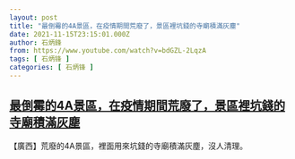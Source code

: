 ```yaml
---
layout: post
title: "最倒霉的4A景區，在疫情期間荒廢了，景區裡坑錢的寺廟積滿灰塵"
date: 2021-11-15T23:15:01.000Z
author: 石炳鋒
from: https://www.youtube.com/watch?v=bdGZL-2LqzA
tags: [ 石炳锋 ]
categories: [ 石炳锋 ]
---
```

<!--1637018101000-->
[最倒霉的4A景區，在疫情期間荒廢了，景區裡坑錢的寺廟積滿灰塵](https://www.youtube.com/watch?v=bdGZL-2LqzA)
------

<div>
【廣西】荒廢的4A景區，裡面用來坑錢的寺廟積滿灰塵，沒人清理。
</div>
